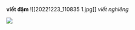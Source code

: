 **viết đậm**
![[20221223_110835 1.jpg]]
*viết nghiêng*

![](https://publish-01.obsidian.md/access/f786db9fac45774fa4f0d8112e232d67/Attachments/Editor%20update%20chart.png)